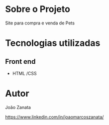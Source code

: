 
# Sobre o Projeto

Site para compra e venda de  Pets

# Tecnologias utilizadas
## Front end
- HTML /CSS


# Autor

João Zanata

https://www.linkedin.com/in/joaomarcoszanata/
